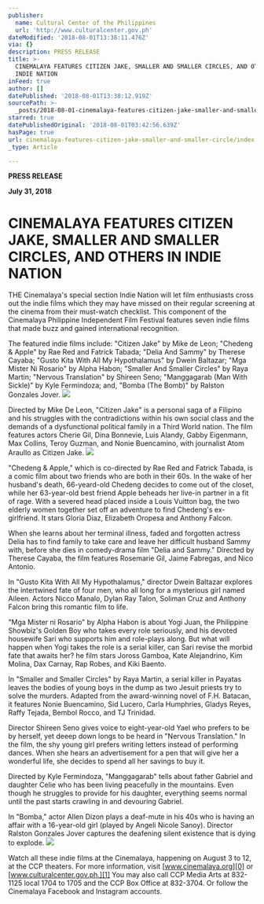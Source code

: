 ```yaml
---
publisher:
  name: Cultural Center of the Philippines
  url: 'http://www.culturalcenter.gov.ph'
dateModified: '2018-08-01T13:38:11.476Z'
via: {}
description: PRESS RELEASE
title: >-
  CINEMALAYA FEATURES CITIZEN JAKE, SMALLER AND SMALLER CIRCLES, AND OTHERS IN
  INDIE NATION
inFeed: true
author: []
datePublished: '2018-08-01T13:38:12.919Z'
sourcePath: >-
  _posts/2018-08-01-cinemalaya-features-citizen-jake-smaller-and-smaller-circle.md
starred: true
datePublishedOriginal: '2018-08-01T03:42:56.639Z'
hasPage: true
url: cinemalaya-features-citizen-jake-smaller-and-smaller-circle/index.html
_type: Article

---
```

**PRESS RELEASE**

**July 31, 2018**

# **CINEMALAYA FEATURES CITIZEN JAKE, SMALLER AND SMALLER CIRCLES, AND OTHERS IN INDIE NATION**

THE Cinemalaya's special section Indie Nation will let film enthusiasts cross out the indie films which they may have missed on their regular screening at the cinema from their must-watch checklist. This component of the Cinemalaya Philippine Independent Film Festival features seven indie films that made buzz and gained international recognition.

The featured indie films include: "Citizen Jake" by Mike de Leon; "Chedeng & Apple" by Rae Red and Fatrick Tabada; "Delia And Sammy" by Therese Cayaba; "Gusto Kita With All My Hypothalamus" by Dwein Baltazar; "Mga Mister Ni Rosario" by Alpha Habon; "Smaller And Smaller Circles" by Raya Martin; "Nervous Translation" by Shireen Seno; "Manggagarab (Man With Sickle)" by Kyle Fermindoza; and, "Bomba (The Bomb)" by Ralston Gonzales Jover.
![](https://the-grid-user-content.s3-us-west-2.amazonaws.com/cf2db0ef-a61e-4459-9f95-4839efe17203.jpg)

Directed by Mike De Leon, "Citizen Jake" is a personal saga of a Filipino and his struggles with the contradictions within his own social class and the demands of a dysfunctional political family in a Third World nation. The film features actors Cherie Gil, Dina Bonnevie, Luis Alandy, Gabby Eigenmann, Max Collins, Teroy Guzman, and Nonie Buencamino, with journalist Atom Araullo as Citizen Jake.
![](https://the-grid-user-content.s3-us-west-2.amazonaws.com/5a42514e-d778-439d-bf99-6bf6452cdd13.jpg)

"Chedeng & Apple," which is co-directed by Rae Red and Fatrick Tabada, is a comic film about two friends who are both in their 60s. In the wake of her husband's death, 66-yeard-old Chedeng decides to come out of the closet, while her 63-year-old best friend Apple beheads her live-in partner in a fit of rage. With a severed head placed inside a Louis Vuitton bag, the two elderly women together set off an adventure to find Chedeng's ex-girlfriend. It stars Gloria Diaz, Elizabeth Oropesa and Anthony Falcon.

When she learns about her terminal illness, faded and forgotten actress Delia has to find family to take care and leave her difficult husband Sammy with, before she dies in comedy-drama film "Delia and Sammy." Directed by Therese Cayaba, the film features Rosemarie Gil, Jaime Fabregas, and Nico Antonio.

In "Gusto Kita With All My Hypothalamus," director Dwein Baltazar explores the intertwined fate of four men, who all long for a mysterious girl named Aileen. Actors Nicco Manalo, Dylan Ray Talon, Soliman Cruz and Anthony Falcon bring this romantic film to life.

"Mga Mister ni Rosario" by Alpha Habon is about Yogi Juan, the Philippine Showbiz's Golden Boy who takes every role seriously, and his devoted housewife Sari who supports him and role-plays along. But what will happen when Yogi takes the role is a serial killer, can Sari revise the morbid fate that awaits her? he film stars Joross Gamboa, Kate Alejandrino, Kim Molina, Dax Carnay, Rap Robes, and Kiki Baento.

In "Smaller and Smaller Circles" by Raya Martin, a serial killer in Payatas leaves the bodies of young boys in the dump as two Jesuit priests try to solve the murders. Adapted from the award-winning novel of F.H. Batacan, it features Nonie Buencamino, Sid Lucero, Carla Humphries, Gladys Reyes, Raffy Tejada, Bembol Rocco, and TJ Trinidad.

Director Shireen Seno gives voice to eight-year-old Yael who prefers to be by herself, yet deeep down longs to be heard in "Nervous Translation." In the film, the shy young girl prefers writing letters instead of performing dances. When she hears an advertisement for a pen that will give her a wonderful life, she decides to spend all her savings to buy it.

Directed by Kyle Fermindoza, "Manggagarab" tells about father Gabriel and daughter Celie who has been living peacefully in the mountains. Even though he struggles to provide for his daughter, everything seems normal until the past starts crawling in and devouring Gabriel.

In "Bomba," actor Allen Dizon plays a deaf-mute in his 40s who is having an affair with a 16-year-old girl (played by Angeli Nicole Sanoy). Director Ralston Gonzales Jover captures the deafening silent existence that is dying to explode.
![](https://the-grid-user-content.s3-us-west-2.amazonaws.com/53e3a5e5-c033-4146-bd45-8b8e7cdf238c.jpg)

Watch all these indie films at the Cinemalaya, happening on August 3 to 12, at the CCP theaters. For more information, visit [www.cinemalaya.org][0] or [www.culturalcenter.gov.ph.][1] You may also call CCP Media Arts at 832-1125 local 1704 to 1705 and the CCP Box Office at 832-3704\. Or follow the Cinemalaya Facebook and Instagram accounts.

[0]: http://www.cinemalaya.org/
[1]: http://www.culturalcenter.gov.ph./